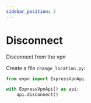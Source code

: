 ```yaml
---
sidebar_position: 2
---
```


# Disconnect
Disconnect from the vpn

Create a file `change_location.py`:

```py title="disconnect.py"
from evpn import ExpressVpnApi

with ExpressVpnApi() as api:
    api.disconnect()
```